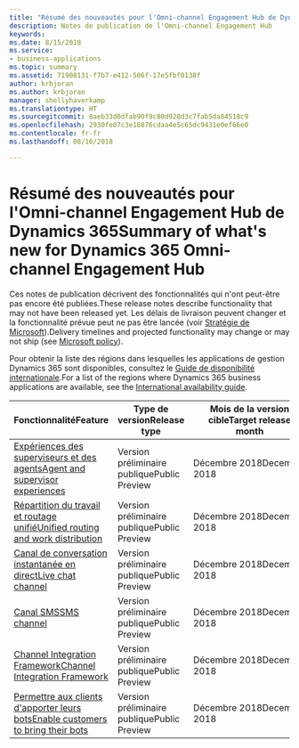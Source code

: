 ```yaml
---
title: "Résumé des nouveautés pour l'Omni-channel Engagement Hub de Dynamics 365"
description: Notes de publication de l'Omni-channel Engagement Hub
keywords: 
ms.date: 8/15/2018
ms.service:
- business-applications
ms.topic: summary
ms.assetid: 71908131-f7b7-e412-506f-17e5fbf0138f
author: krbjoran
ms.author: krbjoran
manager: shellyhaverkamp
ms.translationtype: HT
ms.sourcegitcommit: 8aeb33d0dfab90f9c80d928d3c7fab5da84518c9
ms.openlocfilehash: 2930fe07c3e18876cdaa4e5c65dc9431e0ef66e0
ms.contentlocale: fr-fr
ms.lasthandoff: 08/16/2018

---
```


#  <a name="summary-of-whats-new-for-dynamics-365-omni-channel-engagement-hub"></a><span data-ttu-id="67776-103">Résumé des nouveautés pour l'Omni-channel Engagement Hub de Dynamics 365</span><span class="sxs-lookup"><span data-stu-id="67776-103">Summary of what's new for Dynamics 365 Omni-channel Engagement Hub</span></span>


<span data-ttu-id="67776-104">Ces notes de publication décrivent des fonctionnalités qui n'ont peut-être pas encore été publiées.</span><span class="sxs-lookup"><span data-stu-id="67776-104">These release notes describe functionality that may not have been released yet.</span></span> <span data-ttu-id="67776-105">Les délais de livraison peuvent changer et la fonctionnalité prévue peut ne pas être lancée (voir [Stratégie de Microsoft](https://go.microsoft.com/fwlink/p/?linkid=2007332)).</span><span class="sxs-lookup"><span data-stu-id="67776-105">Delivery timelines and projected functionality may change or may not ship (see [Microsoft policy](https://go.microsoft.com/fwlink/p/?linkid=2007332)).</span></span>

<span data-ttu-id="67776-106">Pour obtenir la liste des régions dans lesquelles les applications de gestion Dynamics 365 sont disponibles, consultez le [Guide de disponibilité internationale](https://aka.ms/dynamics_365_international_availability_deck).</span><span class="sxs-lookup"><span data-stu-id="67776-106">For a list of the regions where Dynamics 365 business applications are available, see the [International availability guide](https://aka.ms/dynamics_365_international_availability_deck).</span></span> 


| <span data-ttu-id="67776-107">Fonctionnalité</span><span class="sxs-lookup"><span data-stu-id="67776-107">Feature</span></span>                                                                                  | <span data-ttu-id="67776-108">Type de version</span><span class="sxs-lookup"><span data-stu-id="67776-108">Release type</span></span>   | <span data-ttu-id="67776-109">Mois de la version cible</span><span class="sxs-lookup"><span data-stu-id="67776-109">Target release month</span></span> |
|------------------------------------------------------------------------------------------|----------------|----------------------|
| [<span data-ttu-id="67776-110">Expériences des superviseurs et des agents</span><span class="sxs-lookup"><span data-stu-id="67776-110">Agent and supervisor experiences</span></span>](agent-supervisor-experiences.md)                    | <span data-ttu-id="67776-111">Version préliminaire publique</span><span class="sxs-lookup"><span data-stu-id="67776-111">Public Preview</span></span> | <span data-ttu-id="67776-112">Décembre 2018</span><span class="sxs-lookup"><span data-stu-id="67776-112">December 2018</span></span>         |
| [<span data-ttu-id="67776-113">Répartition du travail et routage unifié</span><span class="sxs-lookup"><span data-stu-id="67776-113">Unified routing and work distribution</span></span>](unified-routing-work-distribution.md)          | <span data-ttu-id="67776-114">Version préliminaire publique</span><span class="sxs-lookup"><span data-stu-id="67776-114">Public Preview</span></span> | <span data-ttu-id="67776-115">Décembre 2018</span><span class="sxs-lookup"><span data-stu-id="67776-115">December 2018</span></span>         |
| [<span data-ttu-id="67776-116">Canal de conversation instantanée en direct</span><span class="sxs-lookup"><span data-stu-id="67776-116">Live chat channel</span></span>](chat-channel-omni-channel-engagement-hub.md)                                | <span data-ttu-id="67776-117">Version préliminaire publique</span><span class="sxs-lookup"><span data-stu-id="67776-117">Public Preview</span></span> | <span data-ttu-id="67776-118">Décembre 2018</span><span class="sxs-lookup"><span data-stu-id="67776-118">December 2018</span></span>         |
| [<span data-ttu-id="67776-119">Canal SMS</span><span class="sxs-lookup"><span data-stu-id="67776-119">SMS channel</span></span>](sms-channel-omni-channel-engagement-hub.md)                                  | <span data-ttu-id="67776-120">Version préliminaire publique</span><span class="sxs-lookup"><span data-stu-id="67776-120">Public Preview</span></span> | <span data-ttu-id="67776-121">Décembre 2018</span><span class="sxs-lookup"><span data-stu-id="67776-121">December 2018</span></span>         |
| [<span data-ttu-id="67776-122">Channel Integration Framework</span><span class="sxs-lookup"><span data-stu-id="67776-122">Channel Integration Framework</span></span>](channel-integration-framework.md)                      | <span data-ttu-id="67776-123">Version préliminaire publique</span><span class="sxs-lookup"><span data-stu-id="67776-123">Public Preview</span></span> | <span data-ttu-id="67776-124">Décembre 2018</span><span class="sxs-lookup"><span data-stu-id="67776-124">December 2018</span></span>         |
| [<span data-ttu-id="67776-125">Permettre aux clients d'apporter leurs bots</span><span class="sxs-lookup"><span data-stu-id="67776-125">Enable customers to bring their bots</span></span>](customer-owned-bots-omni-channel-engagement-hub.md) | <span data-ttu-id="67776-126">Version préliminaire publique</span><span class="sxs-lookup"><span data-stu-id="67776-126">Public Preview</span></span> | <span data-ttu-id="67776-127">Décembre 2018</span><span class="sxs-lookup"><span data-stu-id="67776-127">December 2018</span></span>         |


